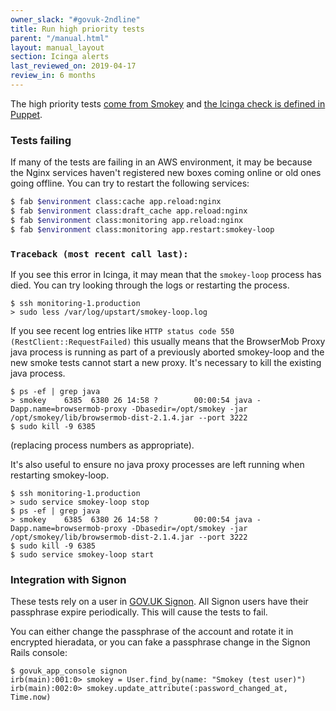 ```yaml
---
owner_slack: "#govuk-2ndline"
title: Run high priority tests
parent: "/manual.html"
layout: manual_layout
section: Icinga alerts
last_reviewed_on: 2019-04-17
review_in: 6 months
---
```


The high priority tests [come from Smokey][smokey] and [the Icinga check is defined in Puppet][icinga].

### Tests failing

If many of the tests are failing in an AWS environment, it may be because the Nginx services haven't registered new
boxes coming online or old ones going offline. You can try to restart the following services:

```bash
$ fab $environment class:cache app.reload:nginx
$ fab $environment class:draft_cache app.reload:nginx
$ fab $environment class:monitoring app.reload:nginx
$ fab $environment class:monitoring app.restart:smokey-loop
```

### `Traceback (most recent call last):`

If you see this error in Icinga, it may mean that the `smokey-loop` process has died. You can try looking through the
logs or restarting the process.

```shell
$ ssh monitoring-1.production
> sudo less /var/log/upstart/smokey-loop.log
```

If you see recent log entries like `HTTP status code 550 (RestClient::RequestFailed)` this usually means that
the BrowserMob Proxy java process is running as part of a previously aborted smokey-loop and the new smoke tests
cannot start a new proxy. It's necessary to kill the existing java process.

```shell
$ ps -ef | grep java
> smokey    6385  6380 26 14:58 ?        00:00:54 java -Dapp.name=browsermob-proxy -Dbasedir=/opt/smokey -jar /opt/smokey/lib/browsermob-dist-2.1.4.jar --port 3222
$ sudo kill -9 6385
```
(replacing process numbers as appropriate).

It's also useful to ensure no java proxy processes are left running when restarting smokey-loop.

```shell
$ ssh monitoring-1.production
> sudo service smokey-loop stop
$ ps -ef | grep java
> smokey    6385  6380 26 14:58 ?        00:00:54 java -Dapp.name=browsermob-proxy -Dbasedir=/opt/smokey -jar /opt/smokey/lib/browsermob-dist-2.1.4.jar --port 3222
$ sudo kill -9 6385
$ sudo service smokey-loop start
```

### Integration with Signon

These tests rely on a user in [GOV.UK Signon][signon]. All Signon users have their passphrase expire periodically. This will cause the tests to fail.

You can either change the passphrase of the account and rotate it in encrypted
hieradata, or you can fake a passphrase change in the Signon Rails console:

```
$ govuk_app_console signon
irb(main):001:0> smokey = User.find_by(name: "Smokey (test user)")
irb(main):002:0> smokey.update_attribute(:password_changed_at, Time.now)
```

[signon]: https://github.com/alphagov/signon
[smokey]: https://github.com/alphagov/smokey
[icinga]: https://github.com/alphagov/govuk-puppet/blob/master/modules/monitoring/manifests/checks/smokey.pp
